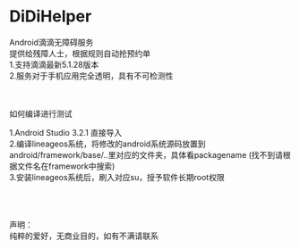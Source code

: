 # DiDiHelper
Android滴滴无障碍服务
</br>
提供给残障人士，根据规则自动抢预约单
</br>
1.支持滴滴最新5.1.28版本
</br>
2.服务对于手机应用完全透明，具有不可检测性
</br>
</br>
</br>


如何编译进行测试
</br>

1.Android Studio 3.2.1 直接导入
</br>
2.编译lineageos系统，将修改的android系统源码放置到android/framework/base/..里对应的文件夹，具体看packagename (找不到请根据文件名在framework中搜索)
</br>
3.安装lineageos系统后，刷入对应su，授予软件长期root权限
</br>
</br>
</br>
</br>

声明：
</br>
纯粹的爱好，无商业目的，如有不满请联系

